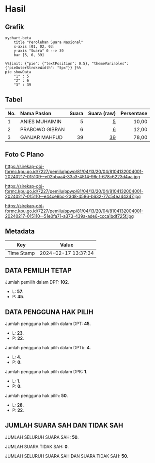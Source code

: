 # Hasil

## Grafik

```mermaid
xychart-beta
    title "Perolehan Suara Nasional"
    x-axis [01, 02, 03]
    y-axis "Suara" 0 --> 39
    bar [5, 6, 39]
```

```mermaid
%%{init: {"pie": {"textPosition": 0.5}, "themeVariables": {"pieOuterStrokeWidth": "5px"}} }%%
pie showData
    "1" : 5
    "2" : 6
    "3" : 39
```

## Tabel

| No. | Nama Paslon    | Suara | Suara (raw) | Persentase |
|:--- |:-------------- | -----:| -----------:| ----------:|
| 1   | ANIES MUHAIMIN | 5     | [5][p-1]    | 10,00      |
| 2   | PRABOWO GIBRAN | 6     | [6][p-2]    | 12,00      |
| 3   | GANJAR MAHFUD  | 39    | [39][p-3]   | 78,00      |


[p-1]: https://github.com/gigit-pemilu/pemilu-2024/blob/main/pilpres/hitung-suara/sub/81-maluku/sub/04-buru/sub/13-fena-leisela/sub/2004-waedanga/sub/001-tps/sub/paslon-1.txt
[p-2]: https://github.com/gigit-pemilu/pemilu-2024/blob/main/pilpres/hitung-suara/sub/81-maluku/sub/04-buru/sub/13-fena-leisela/sub/2004-waedanga/sub/001-tps/sub/paslon-2.txt
[p-3]: https://github.com/gigit-pemilu/pemilu-2024/blob/main/pilpres/hitung-suara/sub/81-maluku/sub/04-buru/sub/13-fena-leisela/sub/2004-waedanga/sub/001-tps/sub/paslon-3.txt

## Foto C Plano

https://sirekap-obj-formc.kpu.go.id/7227/pemilu/ppwp/81/04/13/20/04/8104132004001-20240217-015109--e02bbaa4-33a3-4514-96cf-678c6223d4aa.jpg

https://sirekap-obj-formc.kpu.go.id/7227/pemilu/ppwp/81/04/13/20/04/8104132004001-20240217-015110--e44ce9bc-23d8-4586-b632-77c54ea44347.jpg

https://sirekap-obj-formc.kpu.go.id/7227/pemilu/ppwp/81/04/13/20/04/8104132004001-20240217-015110--51e0fa71-a373-439a-ade6-ccca1bdf725f.jpg


## Metadata

| Key        | Value               |
| ---------- | ------------------- |
| Time Stamp | 2024-02-17 13:37:34 |


## DATA PEMILIH TETAP

Jumlah pemilih dalam DPT: **102**.
 * L: **57**.
 * P: **45**.

## DATA PENGGUNA HAK PILIH

Jumlah pengguna hak pilih dalam DPT: **45**.
 * L: **23**.
 * P: **22**.

Jumlah pengguna hak pilih dalam DPTb: **4**.
 * L: **4**.
 * P: **0**.

Jumlah pengguna hak pilih dalam DPK: **1**.
 * L: **1**.
 * P: **0**.

Jumlah pengguna hak pilih: **50**.
 * L: **28**.
 * P: **22**.

## JUMLAH SUARA SAH DAN TIDAK SAH

JUMLAH SELURUH SUARA SAH: **50**.

JUMLAH SUARA TIDAK SAH: **0**.

JUMLAH SELURUH SUARA SAH DAN SUARA TIDAK SAH: **50**.


